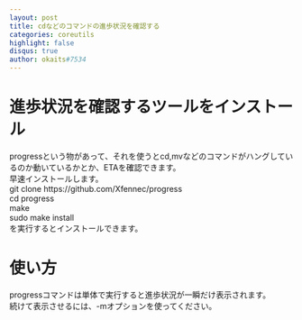 ```yaml
---
layout: post
title: cdなどのコマンドの進歩状況を確認する
categories: coreutils
highlight: false
disqus: true
author: okaits#7534
---
```

 <!-- EthereumAds -->
   <div id="EthereumAds-linuxcodevblog"></div>
   <script src="https://ethereumads.com/adviewer.js">
   </script>
   <script>
       EthereumAds.initAdSlot({
           acceptedCurrencies: ["ALL"], // option ALL for all whitelisted tokens, ETH for Ethereum, DAI for DAI Stablecoin
           //validatorEndpoint:"", // optional custom validator
           mediaType: "image_320x50",
           fallback: "default", // default, none, custom url
           slot: "linuxcodevblog",
           address: "0xd404f198c4f580727eb11cd69b581d5f10c7efd9",
           platform: "",
           affiliate: "",
           keywords:"", //comma separatedy
           adult: false,
           version: "1.00"
       });
       /*
        for responsive ads add and adjust this according to your needs:
        responsive: [
            { mediaType: "image_728x90", minWidth: 728 },
            { mediaType: "image_300x600" }
        ],
       */
   </script>
   <!-- /EthereumAds --> 
<h1>進歩状況を確認するツールをインストール</h1>
progressという物があって、それを使うとcd,mvなどのコマンドがハングしているのか動いているかとか、ETAを確認できます。<br>
早速インストールします。<br>
git clone https://github.com/Xfennec/progress<br>
cd progress<br>
make<br>
sudo make install<br>
を実行するとインストールできます。<br>
<h1>使い方</h1>
progressコマンドは単体で実行すると進歩状況が一瞬だけ表示されます。<br>
続けて表示させるには、-mオプションを使ってください。<br>